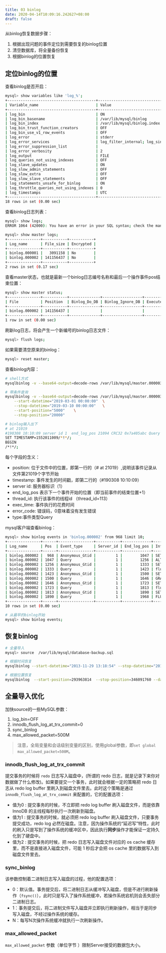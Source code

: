 ```yaml
---
title: 03 binlog
date: 2020-04-14T10:09:16.242627+08:00
draft: false
---
```


从binlog恢复数据步骤：

1. 根据出现问题的事件定位到需要恢复的binlog位置
2. 清空数据库，将全量备份恢复
3. 根据binlog的位置恢复

## 定位binlog的位置

查看binlog是否开启：

```bash
mysql> show variables like 'log_%';
+----------------------------------------+----------------------------------------+
| Variable_name                          | Value                                  |
+----------------------------------------+----------------------------------------+
| log_bin                                | ON                                     |
| log_bin_basename                       | /var/lib/mysql/binlog                  |
| log_bin_index                          | /var/lib/mysql/binlog.index            |
| log_bin_trust_function_creators        | OFF                                    |
| log_bin_use_v1_row_events              | OFF                                    |
| log_error                              | stderr                                 |
| log_error_services                     | log_filter_internal; log_sink_internal |
| log_error_suppression_list             |                                        |
| log_error_verbosity                    | 2                                      |
| log_output                             | FILE                                   |
| log_queries_not_using_indexes          | OFF                                    |
| log_slave_updates                      | ON                                     |
| log_slow_admin_statements              | OFF                                    |
| log_slow_extra                         | OFF                                    |
| log_slow_slave_statements              | OFF                                    |
| log_statements_unsafe_for_binlog       | ON                                     |
| log_throttle_queries_not_using_indexes | 0                                      |
| log_timestamps                         | UTC                                    |
+----------------------------------------+----------------------------------------+
18 rows in set (0.00 sec)
```

查看binlog日志列表：

```bash
mysql> show logs;
ERROR 1064 (42000): You have an error in your SQL syntax; check the manual that corresponds to your MySQL server version for the right syntax to use near 'logs' at line 1

mysql> show master logs;
+---------------+-----------+-----------+
| Log_name      | File_size | Encrypted |
+---------------+-----------+-----------+
| binlog.000001 |   3091158 | No        |
| binlog.000002 | 141156437 | No        |
+---------------+-----------+-----------+
2 rows in set (0.17 sec)

```

查看master状态，也就是最新一个binlog日志编号名称和最后一个操作事件pos结束位置：

```bash
mysql> show master status;
+---------------+-----------+--------------+------------------+-------------------+
| File          | Position  | Binlog_Do_DB | Binlog_Ignore_DB | Executed_Gtid_Set |
+---------------+-----------+--------------+------------------+-------------------+
| binlog.000002 | 141156437 |              |                  |                   |
+---------------+-----------+--------------+------------------+-------------------+
1 row in set (0.00 sec)

```

刷新log日志，将会产生一个新编号的binlog日志文件：

```bash
mysql> flush logs;
```

如果需要清空原来的binlog：

```bash
mysql> reset master;

```

查看binlog内容：

```bash
# shell方式
mysqlbinlog -v --base64-output=decode-rows /var/lib/mysql/master.000003

# 带条件查询
mysqlbinlog -v --base64-output=decode-rows /var/lib/mysql/master.000003 \
    --start-datetime="2019-03-01 00:00:00"  \
    --stop-datetime="2019-03-10 00:00:00"   \
    --start-position="5000"    \
    --stop-position="20000"

# binlog输入出下
# at 21019
#190308 10:10:09 server id 1  end_log_pos 21094 CRC32 0x7a405abc Query thread_id=113 exec_time=0 error_code=0
SET TIMESTAMP=1552011009/*!*/;
BEGIN
/*!*/;

```

每个字段的含义：

- position: 位于文件中的位置，即第一行的（# at 21019）,说明该事件记录从文件第21019个字节开始
- timestamp: 事件发生的时间戳，即第二行的（#190308 10:10:09）
- server id: 服务器标识（1）
- end_log_pos 表示下一个事件开始的位置（即当前事件的结束位置+1）
- thread_id: 执行该事件的线程id （thread_id=113）
- exec_time: 事件执行的花费时间
- error_code: 错误码，0意味着没有发生错误
- type:事件类型Query

mysql客户端查看binlog：

```bash
mysql> show binlog events in 'binlog.000002' from 968 limit 10;
+---------------+------+----------------+-----------+-------------+---------------------------------------------------------------------------------------------------------------------------------+
| Log_name      | Pos  | Event_type     | Server_id | End_log_pos | Info                                                                                                                            |
+---------------+------+----------------+-----------+-------------+---------------------------------------------------------------------------------------------------------------------------------+
| binlog.000002 |  968 | Anonymous_Gtid |         1 |        1047 | SET @@SESSION.GTID_NEXT= 'ANONYMOUS'                                                                                            |
| binlog.000002 | 1047 | Query          |         1 |        1256 | ALTER USER 'cuishifeng'@'%' IDENTIFIED WITH 'mysql_native_password' AS '*10320381F36BE49A18F09B06A4BC005223975101' /* xid=12 */ |
| binlog.000002 | 1256 | Anonymous_Gtid |         1 |        1333 | SET @@SESSION.GTID_NEXT= 'ANONYMOUS'                                                                                            |
| binlog.000002 | 1333 | Query          |         1 |        1423 | flush privileges                                                                                                                |
| binlog.000002 | 1423 | Anonymous_Gtid |         1 |        1500 | SET @@SESSION.GTID_NEXT= 'ANONYMOUS'                                                                                            |
| binlog.000002 | 1500 | Query          |         1 |        1646 | GRANT ALL PRIVILEGES ON *.* TO 'cuishifeng'@'%' /* xid=70 */                                                                    |
| binlog.000002 | 1646 | Anonymous_Gtid |         1 |        1723 | SET @@SESSION.GTID_NEXT= 'ANONYMOUS'                                                                                            |
| binlog.000002 | 1723 | Query          |         1 |        1813 | flush privileges                                                                                                                |
| binlog.000002 | 1813 | Anonymous_Gtid |         1 |        1890 | SET @@SESSION.GTID_NEXT= 'ANONYMOUS'                                                                                            |
| binlog.000002 | 1890 | Query          |         1 |        1968 | FLUSH TABLES                                                                                                                    |
+---------------+------+----------------+-----------+-------------+---------------------------------------------------------------------------------------------------------------------------------+
10 rows in set (0.00 sec)

# 从最早的binlog开始
mysql> show binlog events;
```

## 恢复binlog

```bash
# 全量导入
mysql> source  /var/lib/mysql/database-backup.sql

# 根据时间恢复
mysqlbinlog --start-datetime="2013-11-29 13:18:54" --stop-datetime="2013-11-29 13:21:53" --database=zyyshop binlog.000002 | mysql -uroot -p123456

# 根据位置恢复
mysqlbinlog  --start-position=293963814  --stop-position=346091760 --database=academy | mysql -uroot -pmysql
```

## 全量导入优化

加快source的一些MySQL参数：

1. log_bin=OFF
2. innodb_flush_log_at_trx_commit=0
3. sync_binlog
4. max_allowed_packet=500M

> 注意，全局变量和会话级别变量的区别，使用global参数，即`set global max_allowed_packet=500M`。

### innodb_flush_log_at_trx_commit

提交事务的时候将 `redo` 日志写入磁盘中，(所谓的 redo 日志，就是记录下来你对数据做了什么修改)。如果要提交一个事务，此时就会根据一定的策略把 redo 日志从 redo log buffer 里刷入到磁盘文件里去。此时这个策略是通过 `innodb_flush_log_at_trx_commit` 来配置的，它的配置选项：

- 值为0 : 提交事务的时候，不立即把 redo log buffer 刷入磁盘文件，而是依靠 InnoDB 的主线程每秒执行一次刷新到磁盘。
- 值为1 : 提交事务的时候，就必须把 redo log buffer 刷入磁盘文件，只要事务提交成功，redo log 必然在磁盘。注意，因为操作系统的“延迟写”特性，此时的刷入只是写到了操作系统的缓冲区中，因此执行**同步**操作才能保证一定持久化到了硬盘中。
- 值为2 : 提交事务的时候，把 redo 日志写入磁盘文件对应的 os cache 缓存里，而不是直接进入磁盘文件，可能 1 秒后才会把 os cache 里的数据写入到磁盘文件里去。

### sync_binlog

该参数控制着二进制日志写入磁盘的过程，他的配置选项：

- 0：默认值。事务提交后，将二进制日志从缓冲写入磁盘，但是不进行刷新操作（`fsync()`），此时只是写入了操作系统缓冲，若操作系统宕机则会丢失部分二进制日志。
- 1：事务提交后，将二进制文件写入磁盘并立即执行刷新操作，相当于是同步写入磁盘，不经过操作系统的缓存。
- N：每写N次操作系统缓冲就执行一次刷新操作。

### max_allowed_packet

`max_allowed_packet` 参数（单位字节 ）限制Server接受的数据包大小。
